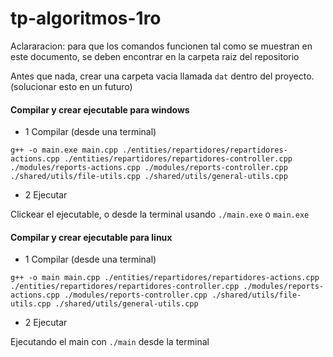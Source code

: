 # tp-algoritmos-1ro

Aclararacion: para que los comandos funcionen tal como se muestran en este documento, se deben encontrar en la carpeta raiz del repositorio

Antes que nada, crear una carpeta vacia llamada `dat` dentro del proyecto. (solucionar esto en un futuro)

#### Compilar y crear ejecutable para windows

- 1 Compilar (desde una terminal)

`g++ -o main.exe main.cpp ./entities/repartidores/repartidores-actions.cpp ./entities/repartidores/repartidores-controller.cpp ./modules/reports-actions.cpp ./modules/reports-controller.cpp ./shared/utils/file-utils.cpp ./shared/utils/general-utils.cpp`

- 2 Ejecutar

Clickear el ejecutable, o desde la terminal usando `./main.exe` o `main.exe`
#### Compilar y crear ejecutable para linux

- 1 Compilar (desde una terminal)

`g++ -o main main.cpp ./entities/repartidores/repartidores-actions.cpp ./entities/repartidores/repartidores-controller.cpp ./modules/reports-actions.cpp ./modules/reports-controller.cpp ./shared/utils/file-utils.cpp ./shared/utils/general-utils.cpp`

- 2 Ejecutar

Ejecutando el main con `./main` desde la terminal